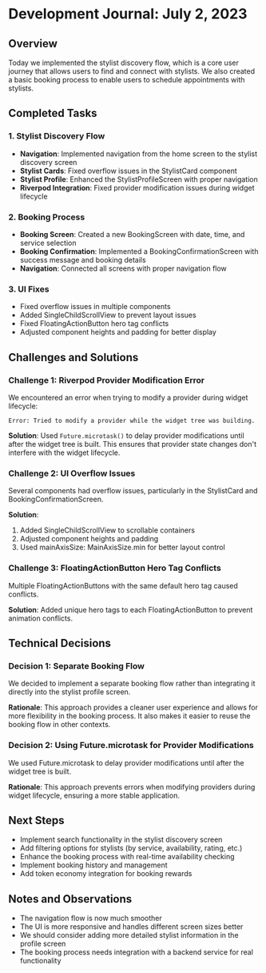 # Development Journal: July 2, 2023

## Overview
Today we implemented the stylist discovery flow, which is a core user journey that allows users to find and connect with stylists. We also created a basic booking process to enable users to schedule appointments with stylists.

## Completed Tasks

### 1. Stylist Discovery Flow
- **Navigation**: Implemented navigation from the home screen to the stylist discovery screen
- **Stylist Cards**: Fixed overflow issues in the StylistCard component
- **Stylist Profile**: Enhanced the StylistProfileScreen with proper navigation
- **Riverpod Integration**: Fixed provider modification issues during widget lifecycle

### 2. Booking Process
- **Booking Screen**: Created a new BookingScreen with date, time, and service selection
- **Booking Confirmation**: Implemented a BookingConfirmationScreen with success message and booking details
- **Navigation**: Connected all screens with proper navigation flow

### 3. UI Fixes
- Fixed overflow issues in multiple components
- Added SingleChildScrollView to prevent layout issues
- Fixed FloatingActionButton hero tag conflicts
- Adjusted component heights and padding for better display

## Challenges and Solutions

### Challenge 1: Riverpod Provider Modification Error
We encountered an error when trying to modify a provider during widget lifecycle:
```
Error: Tried to modify a provider while the widget tree was building.
```

**Solution**: Used `Future.microtask()` to delay provider modifications until after the widget tree is built. This ensures that provider state changes don't interfere with the widget lifecycle.

### Challenge 2: UI Overflow Issues
Several components had overflow issues, particularly in the StylistCard and BookingConfirmationScreen.

**Solution**: 
1. Added SingleChildScrollView to scrollable containers
2. Adjusted component heights and padding
3. Used mainAxisSize: MainAxisSize.min for better layout control

### Challenge 3: FloatingActionButton Hero Tag Conflicts
Multiple FloatingActionButtons with the same default hero tag caused conflicts.

**Solution**: Added unique hero tags to each FloatingActionButton to prevent animation conflicts.

## Technical Decisions

### Decision 1: Separate Booking Flow
We decided to implement a separate booking flow rather than integrating it directly into the stylist profile screen.

**Rationale**: This approach provides a cleaner user experience and allows for more flexibility in the booking process. It also makes it easier to reuse the booking flow in other contexts.

### Decision 2: Using Future.microtask for Provider Modifications
We used Future.microtask to delay provider modifications until after the widget tree is built.

**Rationale**: This approach prevents errors when modifying providers during widget lifecycle, ensuring a more stable application.

## Next Steps
- Implement search functionality in the stylist discovery screen
- Add filtering options for stylists (by service, availability, rating, etc.)
- Enhance the booking process with real-time availability checking
- Implement booking history and management
- Add token economy integration for booking rewards

## Notes and Observations
- The navigation flow is now much smoother
- The UI is more responsive and handles different screen sizes better
- We should consider adding more detailed stylist information in the profile screen
- The booking process needs integration with a backend service for real functionality
